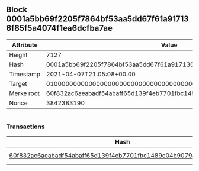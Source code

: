 ## Block 0001a5bb69f2205f7864bf53aa5dd67f61a917136f85f5a4074f1ea6dcfba7ae

Attribute | Value
--- | ---
Height | 7127
Hash | 0001a5bb69f2205f7864bf53aa5dd67f61a917136f85f5a4074f1ea6dcfba7ae
Timestamp | 2021-04-07T21:05:08+00:00
Target | 0100000000000000000000000000000000000000000000000000000000000000
Merke root | 60f832ac6aeabadf54abaff65d139f4eb7701fbc1489c04b907943f85569c41c
Nonce | 3842383190

```

```

### Transactions

Hash | Amount
--- | ---
[60f832ac6aeabadf54abaff65d139f4eb7701fbc1489c04b907943f85569c41c](60f832ac6aeabadf54abaff65d139f4eb7701fbc1489c04b907943f85569c41c.md) | 10.00000000 SKEPTI 
